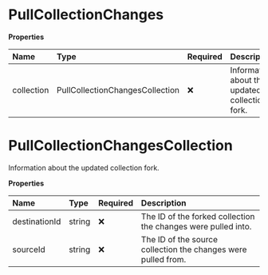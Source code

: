 # PullCollectionChanges

**Properties**

| Name       | Type                            | Required | Description                                    |
| :--------- | :------------------------------ | :------- | :--------------------------------------------- |
| collection | PullCollectionChangesCollection | ❌       | Information about the updated collection fork. |

# PullCollectionChangesCollection

Information about the updated collection fork.

**Properties**

| Name          | Type   | Required | Description                                                   |
| :------------ | :----- | :------- | :------------------------------------------------------------ |
| destinationId | string | ❌       | The ID of the forked collection the changes were pulled into. |
| sourceId      | string | ❌       | The ID of the source collection the changes were pulled from. |

<!-- This file was generated by liblab | https://liblab.com/ -->
